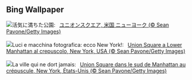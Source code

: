 ## Bing Wallpaper
![](https://www.bing.com/th?id=OHR.UnionSquareNYC_JA-JP5528212006_UHD.jpg&w=1000)活気に満ちた公園:&nbsp;&ensp;[ユニオンスクエア, 米国 ニューヨーク (© Sean Pavone/Getty Images)](https://www.bing.com/th?id=OHR.UnionSquareNYC_JA-JP5528212006_UHD.jpg)
<br><br/>
![](https://www.bing.com/th?id=OHR.UnionSquareNYC_IT-IT3337017060_UHD.jpg&w=1000)Luci e macchina fotografica: ecco New York!:&nbsp;&ensp;[Union Square a Lower Manhattan al crepuscolo, New York, USA (© Sean Pavone/Getty Images)](https://www.bing.com/th?id=OHR.UnionSquareNYC_IT-IT3337017060_UHD.jpg)
<br><br/>
![](https://www.bing.com/th?id=OHR.UnionSquareNYC_FR-FR8135739524_UHD.jpg&w=1000)La ville qui ne dort jamais:&nbsp;&ensp;[Union Square dans le sud de Manhattan au crépuscule, New York, États-Unis (© Sean Pavone/Getty Images)](https://www.bing.com/th?id=OHR.UnionSquareNYC_FR-FR8135739524_UHD.jpg)
<br><br/>
